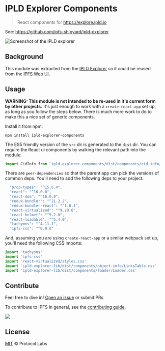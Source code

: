 # IPLD Explorer Components

> React components for https://explore.ipld.io

See: https://github.com/ipfs-shipyard/ipld-explorer

![Screenshot of the IPLD explorer](https://user-images.githubusercontent.com/58871/43152632-f310763c-8f66-11e8-9449-2e362a9f3047.png)

## Background

This module was extracted from the [IPLD Explorer](https://github.com/ipfs-shipyard/ipld-explorer) so it could be reused from the [IPFS Web UI](https://github.com/ipfs-shipyard/ipfs-webui).

## Usage

**WARNING: This module is not intended to be re-used in it's current form by other projects.** It's just enough to work with a `create-react-app` set up, as long as you follow the steps below. There is much more work to do to make this a nice set of generic components.

Install it from npm:

```console
npm install ipld-explorer-components
```

The ES5 friendly version of the `src` dir is generated to the `dist` dir. You can
require the React ui components by walking the relevant path into the module:

```js
import CidInfo from `ipld-explorer-components/dist/components/cid-info/CidInfo`
```

There are `peer-dependencies` so that the parent app can pick the versions of common deps. You'll need to add the following deps to your project.

```js
  "prop-types": "^15.6.4",
  "react": "^16.0.0",
  "react-dom": "^16.0.0",
  "redux-bundler": "^21.2.2",
  "redux-bundler-react": "^1.0.1",
  "react-virtualized": "^9.20.0",
  "react-helmet": "^5.2.0",
  "react-loadable": "^5.4.0",
  "tachyons": "^4.11.1",
  "ipfs-css": "^0.9.0"
```

And, assuming you are using `create-react-app` or a similar webpack set up, you'll need the following CSS imports:

```js
import 'tachyons'
import 'ipfs-css'
import 'react-virtualized/styles.css'
import 'ipld-explorer-lib/dist/components/object-info/LinksTable.css'
import 'ipld-explorer-lib/dist/components/loader/Loader.css'
```

## Contribute

Feel free to dive in! [Open an issue](https://github.com/ipfs-shipyard/ipld-explorer/issues/new) or submit PRs.

To contribute to IPFS in general, see the [contributing guide](https://github.com/ipfs/community/blob/master/contributing.md).

[![](https://cdn.rawgit.com/jbenet/contribute-ipfs-gif/master/img/contribute.gif)](https://github.com/ipfs/community/blob/master/contributing.md)

## License

[MIT](LICENSE) © Protocol Labs
